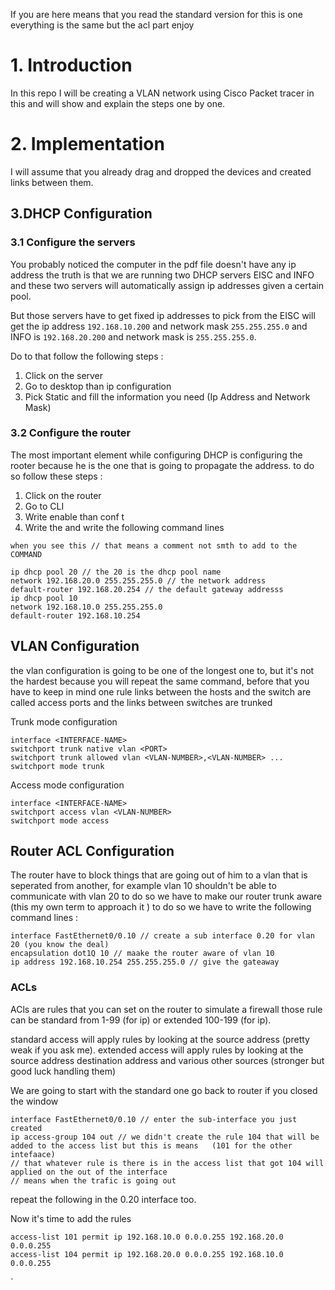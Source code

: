 If you are here means that you read the standard version for this is one everything is the same but the acl part
enjoy

# 1. Introduction
In this repo I will be creating a VLAN network using Cisco Packet tracer in this and will show and explain
the steps one by one.


# 2. Implementation 
I will assume that you already drag and dropped the devices and created links between them.  

## 3.DHCP Configuration
### 3.1 Configure the servers
You probably noticed the computer in the pdf file doesn't have any ip address the truth is that we are running
two DHCP servers EISC and INFO and these two servers will automatically assign ip addresses given a certain pool.

But those servers have to get fixed ip addresses to pick from the EISC will get the ip address `192.168.10.200`
and network mask `255.255.255.0` and INFO is `192.168.20.200` and network mask is `255.255.255.0`.

Do to that follow the following steps : 
1. Click on the server
2. Go to desktop than ip configuration
3. Pick Static and fill the information you need (Ip Address and Network Mask)
### 3.2 Configure the router
The most important element while configuring DHCP is configuring the rooter because he is the one that is going
to propagate the address. to do so follow these steps :
1. Click on the router
2. Go to CLI
3. Write enable than conf t
4. Write the and write the following command lines
```
when you see this // that means a comment not smth to add to the COMMAND 

ip dhcp pool 20 // the 20 is the dhcp pool name 
network 192.168.20.0 255.255.255.0 // the network address 
default-router 192.168.20.254 // the default gateway addresss
ip dhcp pool 10 
network 192.168.10.0 255.255.255.0
default-router 192.168.10.254

```
## VLAN Configuration
the vlan configuration is going to be one of the longest one to, but it's not the hardest because you will repeat 
the same command, before that you have to keep in mind one rule links between the hosts and the switch are called access
ports and the links between switches are trunked

Trunk mode configuration
```
interface <INTERFACE-NAME>
switchport trunk native vlan <PORT>
switchport trunk allowed vlan <VLAN-NUMBER>,<VLAN-NUMBER> ...
switchport mode trunk 
```
Access mode configuration
```
interface <INTERFACE-NAME>    
switchport access vlan <VLAN-NUMBER>
switchport mode access
```

## Router ACL Configuration
The router have to block things that are going out of him to a vlan that is seperated from another, for example vlan 10
shouldn't be able to communicate with vlan 20 to do so we have to make our router trunk aware (this my own term to approach it )
to do so we have to write the following command lines :

```
interface FastEthernet0/0.10 // create a sub interface 0.20 for vlan 20 (you know the deal) 
encapsulation dot1Q 10 // maake the router aware of vlan 10
ip address 192.168.10.254 255.255.255.0 // give the gateaway
```

### ACLs
ACls are rules that you can set on the router to simulate a firewall those rule can be standard from 1-99 (for ip) 
or extended 100-199 (for ip).

standard access will apply rules by looking at the source address (pretty weak if you ask me).
extended access will apply rules by looking at the source address destination address and various other sources
(stronger but good luck handling them)

We are going to  start with the standard one go back to router if you closed the window
```
interface FastEthernet0/0.10 // enter the sub-interface you just created 
ip access-group 104 out // we didn't create the rule 104 that will be added to the access list but this is means   (101 for the other intefaace)
// that whatever rule is there is in the access list that got 104 will applied on the out of the interface 
// means when the trafic is going out 
```
repeat the following in the 0.20 interface too.

Now it's time to add the rules
```
access-list 101 permit ip 192.168.10.0 0.0.0.255 192.168.20.0 0.0.0.255
access-list 104 permit ip 192.168.20.0 0.0.0.255 192.168.10.0 0.0.0.255
```
`
